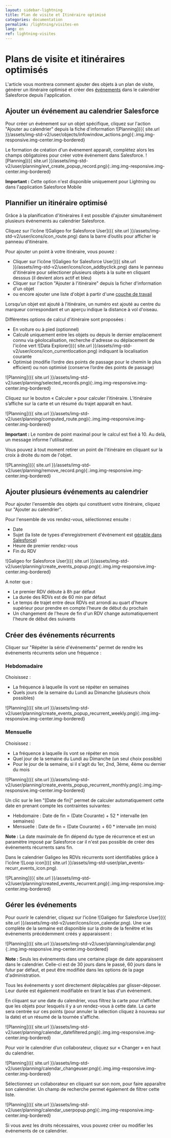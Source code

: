 ```yaml
---
layout: sidebar-lightning
title: Plan de visite et Itinéraire optimisé
categories: documentation
permalink: /lightning/visites-en
lang: en
ref: lightning-visites
---
```


# Plans de visite et itinéraires optimisés

L'article vous montrera comment ajouter des objets à un plan de visite, générer un itinéraire optimisé et créer des [événements](https://help.salesforce.com/articleView?id=events_and_calendars.htm) dans le calendrier Salesforce depuis l'application.

## Ajouter un événement au calendrier Salesforce

Pour créer un événement sur un objet spécifique, cliquez sur l'action "Ajouter au calendrier" depuis la fiche d'information
![Planning]({{ site.url }}/assets/img-std-v2/user/objects/infowindow_actions.png){:.img.img-responsive.img-center.img-bordered}

Le formation de création d'un événement apparaît, complétez alors les champs obligatoires pour créer votre événement dans Salesforce. 
![Planning]({{ site.url }}/assets/img-std-v2/user/planning/evt_create_popup_record.png){:.img.img-responsive.img-center.img-bordered}

<div class="alert alert-warning" role="alert"> <strong>Important :</strong> Cette option n'est disponible uniquement pour Lightning ou dans l'application Salesforce Mobile</div>

## Plannifier un itinéraire optimisé

Grâce à la planification d'itinéraires il est possible d'ajouter simultanément plusieurs événements au calendrier Salesforce.

Cliquez sur l’icône ![Galigeo for Salesforce User]({{ site.url }}/assets/img-std-v2/user/icons/icon_route.png) dans la barre d’outils pour afficher le panneau d’itinéraire.

Pour ajouter un point à votre itinéraire, vous pouvez :

- Cliquer sur l’icône ![Galigeo for Salesforce User]({{ site.url }}/assets/img-std-v2/user/icons/icon_addbyclick.png) dans le panneau d'itinéraire pour sélectioner plusieurs objets à la suite en cliquant desssus (il devient alors actif et bleu)
- Cliquer sur l'action "Ajouter à l'itinéraire" depuis la ficher d'information d'un objet
- ou encore ajouter une liste d'objet à partir d'une [couche de travail](/lightning/working-layer)

Lorsqu’un objet est ajouté à l’itinéraire, un numéro est ajouté au centre du marqueur correspondant et un aperçu indique la distance à vol d'oiseau.

Différentes options de calcul d'itinéraire sont proposées :

- En voiture ou à pied (optionnel)
- Calculé uniquement entre les objets ou depuis le dernier emplacement connu via géolocalisation, recherche d'adresse ou déplacement de l'icône vert ![Data Explorer]({{ site.url }}/assets/img-std-v2/user/icons/icon_currentlocation.png) indiquant la localisation courante
- Optimisé (modifie l’ordre des points de passage pour le chemin le plus efficient) ou non optimisé (conserve l’ordre des points de passage)

![Planning]({{ site.url }}/assets/img-std-v2/user/planning/selected_records.png){:.img.img-responsive.img-center.img-bordered}

Cliquez sur le bouton « Calculer » pour calculer l’itinéraire. L’itinéraire s’affiche sur la carte et un résumé du trajet apparaît en haut. 

![Planning]({{ site.url }}/assets/img-std-v2/user/planning/computed_route.png){:.img.img-responsive.img-center.img-bordered}

<div class="alert alert-warning" role="alert"> <strong>Important :</strong> Le nombre de point maximal pour le calcul est fixé à 10. Au delà, un message informe l'utilisateur.</div>

Vous pouvez à tout moment retirer un point de l'itinéraire en cliquant sur la croix à droite du nom de l'objet.

![PLanning]({{ site.url }}/assets/img-std-v2/user/planning/remove_record.png){:.img.img-responsive.img-center.img-bordered}

## Ajouter plusieurs événements au calendrier

Pour ajouter l'ensemble des objets qui constituent votre itinéraire, cliquez sur "Ajouter au calendrier".

Pour l'ensemble de vos rendez-vous, sélectionnez ensuite :

- Date
- Sujet (la liste de types d'enregistrement d'événement est [gérable dans Salesforce](https://help.salesforce.com/articleView?id=event_fields_lex.htm))
- Heure de premier rendez-vous
- Fin du RDV

![Galigeo for Salesforce User]({{ site.url }}/assets/img-std-v2/user/planning/create_events_popup.png){:.img.img-responsive.img-center.img-bordered}

A noter que :

- Le premier RDV débute à 8h par défaut
- La durée des RDVs est de 60 min par défaut
- Le temps de trajet entre deux RDVs est arrondi au quart d'heure supérieur pour prendre en compte l'heure de début du prochain
- Un changement de l'heure de fin d'un RDV change automatiquement l'heure de début des suivants

## Créer des événements récurrents

Cliquer sur "Répéter la série d'événements" permet de rendre les événements récurrents selon une fréquence :

### Hebdomadaire

Choisissez :

- La fréquence à laquelle ils vont se répéter en semaines
- Quels jours de la semaine du Lundi au Dimanche (plusieurs choix possibles)

![Planning]({{ site.url }}/assets/img-std-v2/user/planning/create_events_popup_recurrent_weekly.png){:.img.img-responsive.img-center.img-bordered}

### Mensuelle

Choisissez :

- La fréquence à laquelle ils vont se répéter en mois
- Quel jour de la semaine du Lundi au Dimanche (un seul choix possible)
- Pour le jour de la semaine, si il s'agit du 1er, 2nd, 3ème, 4ème ou dernier du mois

![Planning]({{ site.url }}/assets/img-std-v2/user/planning/create_events_popup_recurrent_monthly.png){:.img.img-responsive.img-center.img-bordered}

Un clic sur le lien "[Date de fin]" permet de calculer automatiquement cette date en prenant compte les contraintes suivantes:

- Hebdomaire : Date de fin = (Date Courante) + 52 * intervalle (en semaines)
- Mensuelle : Date de fin = (Date Courante) + 60 * intervalle (en mois)

<div class="alert alert-info" role="alert"> <strong>Note :</strong> La date maximale de fin dépend du type de récurrence et est un paramètre imposé par Salesforce car il n'est pas possible de créer des événements récurrents sans fin.</div>

Dans le calendrier Galigeo les RDVs récurrents sont identifiables grâce à l'icône ![Loop icon]({{ site.url }}/assets/img-std-user/plan_events-recurr_events_icon.png).

![PLanning]({{ site.url }}/assets/img-std-v2/user/planning/created_events_recurrent.png){:.img.img-responsive.img-center.img-bordered}

## Gérer les événements

Pour ouvrir le calendrier, cliquez sur l’icône ![Galigeo for Salesforce User]({{ site.url }}/assets/img-std-v2/user/icons/icon_calendar.png). Une vue complète de la semaine est disponible sur la droite de la fenêtre et les événements précédemment créés y apparaissent :

![Planning]({{ site.url }}/assets/img-std-v2/user/planning/calendar.png){:.img.img-responsive.img-center.img-bordered}

<div class="alert alert-info" role="alert"> <strong>Note :</strong> Seuls les événements dans une certaine plage de date apparaissent dans le calendrier. Celle-ci est de 30 jours dans le passé, 60 jours dans le futur par défaut, et peut être modifiée dans les options de la page d'administration.</div>

Tous les événements y sont directement déplaçables par glisser-déposer. Leur durée est également modifiable en tirant le bas d'un événement.

En cliquant sur une date du calendrier, vous filtrez la carte pour n’afficher que les objets pour lesquels il y a un rendez-vous à cette date. La carte sera centrée sur ces points (pour annuler la sélection cliquez à nouveau sur la date) et un résumé de la tournée s'affiche.

![Planning]({{ site.url }}/assets/img-std-v2/user/planning/calendar_datefiltered.png){:.img.img-responsive.img-center.img-bordered}

Pour voir le calendrier d’un collaborateur, cliquez sur « Changer » en haut du calendrier.

![Planning]({{ site.url }}/assets/img-std-v2/user/planning/calendar_changeuser.png){:.img.img-responsive.img-center.img-bordered}

Sélectionnez un collaborateur en cliquant sur son nom, pour faire apparaître son calendrier. Un champ de recherche permet également de filtrer cette liste.

![Planning]({{ site.url }}/assets/img-std-v2/user/planning/calendar_userpopup.png){:.img.img-responsive.img-center.img-bordered}

Si vous avez les droits nécessaires, vous pouvez créer ou modifier les événements de ce calendrier.

